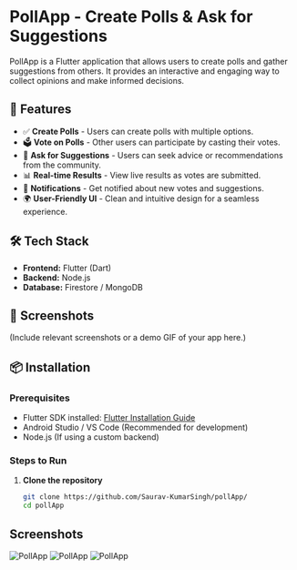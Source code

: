 # PollApp - Create Polls & Ask for Suggestions

PollApp is a Flutter application that allows users to create polls and gather suggestions from others. It provides an interactive and engaging way to collect opinions and make informed decisions.

## 🚀 Features

- ✅ **Create Polls** - Users can create polls with multiple options.
- 🗳 **Vote on Polls** - Other users can participate by casting their votes.
- 💬 **Ask for Suggestions** - Users can seek advice or recommendations from the community.
- 📊 **Real-time Results** - View live results as votes are submitted.
- 🔔 **Notifications** - Get notified about new votes and suggestions.
- 🌍 **User-Friendly UI** - Clean and intuitive design for a seamless experience.

## 🛠 Tech Stack

- **Frontend:** Flutter (Dart)
- **Backend:** Node.js 
- **Database:** Firestore / MongoDB

## 📸 Screenshots

(Include relevant screenshots or a demo GIF of your app here.)

## 📦 Installation

### Prerequisites

- Flutter SDK installed: [Flutter Installation Guide](https://flutter.dev/docs/get-started/install)
- Android Studio / VS Code (Recommended for development)
- Node.js (If using a custom backend)

### Steps to Run

1. **Clone the repository**
   ```bash
   git clone https://github.com/Saurav-KumarSingh/pollApp/
   cd pollApp


## Screenshots
<img src="screenshot/a.png" alt="PollApp">
<img src="screenshot/b.png" alt="PollApp">
<img src="screenshot/c.png" alt="PollApp">
